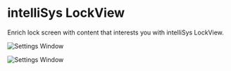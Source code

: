 # intelliSys LockView
Enrich lock screen with content that interests you with intelliSys LockView.

![Settings Window](https://raw.github.com/Luo-Liang/LockView/master/GitImage/info.PNG)

![Settings Window](https://raw.github.com/Luo-Liang/LockView/master/GitImage/newSnip.PNG)
